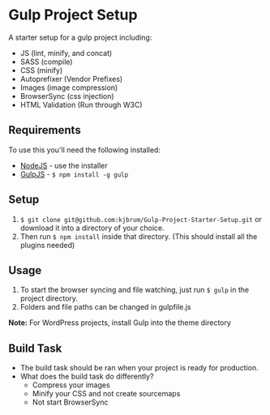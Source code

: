 Gulp Project Setup
=============================

A starter setup for a gulp project including:
+ JS (lint, minify, and concat)
+ SASS (compile)
+ CSS (minify)
+ Autoprefixer (Vendor Prefixes)
+ Images (image compression)
+ BrowserSync (css injection)
+ HTML Validation (Run through W3C)

## Requirements

To use this you'll need the following installed:

+ [NodeJS](http://nodejs.org) - use the installer
+ [GulpJS](https://github.com/gulpjs/gulp) - `$ npm install -g gulp`

## Setup

1. `$ git clone git@github.com:kjbrum/Gulp-Project-Starter-Setup.git` or download it into a directory of your choice.
2. Then run `$ npm install` inside that directory. (This should install all the plugins needed)

## Usage

1. To start the browser syncing and file watching, just run `$ gulp` in the project directory.
2. Folders and file paths can be changed in gulpfile.js

**Note:** For WordPress projects, install Gulp into the theme directory

## Build Task

+ The build task should be ran when your project is ready for production.
+ What does the build task do differently?
  + Compress your images
  + Minify your CSS and not create sourcemaps
  + Not start BrowserSync
